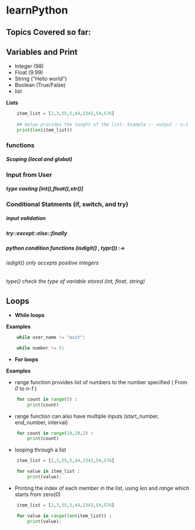 # learnPython

## Topics Covered so far:
## Variables and Print

<ul>
	<li>Integer (98)</li>
	<li>Float (9.99)</li>
	<li>String ("Hello world")</li>
	<li>Boolean (True/False)</li>
	<li>list</li>
</ul>

__Lists__

```python
	item_list = [2,3,55,5,44,2343,54,576]
	
	## below provides the lenght of the list. Example :- output : n-1
	print(len(item_list))
```

### functions
##### Scoping (local and global)
### Input from User 
##### type casting [int(),float(),str()]
### Conditional Statments (if, switch, and try)
##### input validation
##### try::except::else::finally
##### python condition functions (isdigit() , typr()) :->
###### isdigit() only accepts positive integers
###### type() check the type of variable stored (int, float, string)
## Loops
<ul>
	<li><b>While loops</b></li>
</ul>

__Examples__

```python
	while user_name != "exit":
```

```python 
	while number != 5:
```
<ul>
	<li><b>For loops</b></li>
</ul>

__Examples__

* range function provides list of numbers to the number specified ( From _0_ to _n-1_ )

```python
	for count in range(5) :
		print(count)
```
* range function can also have multiple inputs (start_number, end_number, interval)

```python
	for count in range(10,20,2) :
		print(count)
```

* looping through a list 

```python
	item_list = [2,3,55,5,44,2343,54,576]

	for value in item_list :
		print(value);
```

* Printing the index of each member in the list, using _len_ and _range_ which starts from zero(0) 

```python
	item_list = [2,3,55,5,44,2343,54,576]

	for value in range(len(item_list)) :
		print(value);
```
